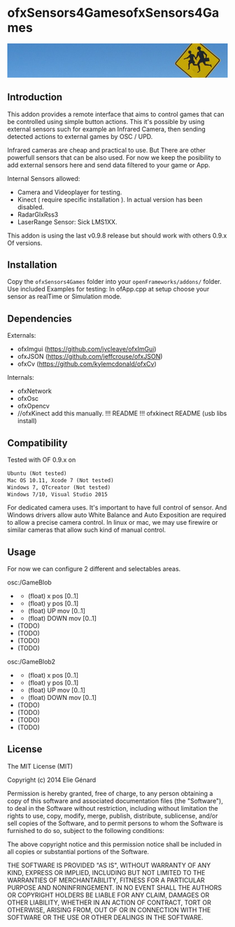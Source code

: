 ofxSensors4GamesofxSensors4Games
============

![ofxSensors4Games](header.png)

Introduction
------------

This addon provides a remote interface that aims to control games that can be controlled using simple button actions. 
This it's possible by using external sensors such for example an Infrared Camera, then sending detected actions to external games by OSC / UPD.

Infrared cameras are cheap and practical to use. But There are other powerfull sensors that can be also used. 
For now we keep the posibility to add external sensors here and send data filtered to your game or App.  

Internal Sensors allowed: 
* Camera and Videoplayer for testing.
* Kinect ( require specific installation ). In actual version has been disabled.
* RadarGlxRss3 
* LaserRange Sensor: Sick LMS1XX. 

This addon is using the last v0.9.8 release but should work with others 0.9.x Of versions.


Installation
------------

Copy the `ofxSensors4Games` folder into your `openFrameworks/addons/` folder.
Use included Examples for testing: In ofApp.cpp at setup choose your sensor as realTime or Simulation mode.

	
Dependencies
------------
Externals:
* ofxImgui (https://github.com/jvcleave/ofxImGui)
* ofxJSON (https://github.com/jeffcrouse/ofxJSON)
* ofxCv (https://github.com/kylemcdonald/ofxCv)

Internals:
* ofxNetwork
* ofxOsc
* ofxOpencv
* //ofxKinect add this manually. !!! README  !!! ofxkinect README (usb libs install) 


Compatibility
------------

Tested with OF 0.9.x on

	Ubuntu (Not tested)
    Mac OS 10.11, Xcode 7 (Not tested)
    Windows 7, QTcreator (Not tested)
    Windows 7/10, Visual Studio 2015

For dedicated camera uses. It's important to have full control of sensor. And  Windows drivers allow auto White Balance and Auto Exposition are required to allow a precise camera control.
In linux or mac, we may use firewire or similar cameras that allow such kind of manual control. 

Usage
-----

For now we can configure 2 different and selectables  areas.

osc:/GameBlob
*	- (float) x pos 	[0..1]
*	- (float) y pos 	[0..1]
*	- (float) UP mov 	[0..1]
*	- (float) DOWN mov	[0..1]
* (TODO)	
* (TODO)	
* (TODO)	
* (TODO)	


osc:/GameBlob2
*	- (float) x pos 	[0..1]
*	- (float) y pos 	[0..1]
*	- (float) UP mov 	[0..1]
*	- (float) DOWN mov	[0..1]
* (TODO)	
* (TODO)	
* (TODO)	
* (TODO)	


 
<!-- TODO 

-->

<!--Known issues
-------------->


<!--Version history
-------------->

<!-- It make sense to include a version history here (newest releases first), describing new features and changes to the addon. Use [git tags](http://learn.github.com/p/tagging.html) to mark release points in your repo, too! -->

<!-- 
### Version 0.1 (Date):
Describe relevant changes etc. -->

License
-------
The MIT License (MIT)

Copyright (c) 2014 Elie Génard

Permission is hereby granted, free of charge, to any person obtaining a copy
of this software and associated documentation files (the "Software"), to deal
in the Software without restriction, including without limitation the rights
to use, copy, modify, merge, publish, distribute, sublicense, and/or sell
copies of the Software, and to permit persons to whom the Software is
furnished to do so, subject to the following conditions:

The above copyright notice and this permission notice shall be included in all
copies or substantial portions of the Software.

THE SOFTWARE IS PROVIDED "AS IS", WITHOUT WARRANTY OF ANY KIND, EXPRESS OR
IMPLIED, INCLUDING BUT NOT LIMITED TO THE WARRANTIES OF MERCHANTABILITY,
FITNESS FOR A PARTICULAR PURPOSE AND NONINFRINGEMENT. IN NO EVENT SHALL THE
AUTHORS OR COPYRIGHT HOLDERS BE LIABLE FOR ANY CLAIM, DAMAGES OR OTHER
LIABILITY, WHETHER IN AN ACTION OF CONTRACT, TORT OR OTHERWISE, ARISING FROM,
OUT OF OR IN CONNECTION WITH THE SOFTWARE OR THE USE OR OTHER DEALINGS IN THE
SOFTWARE.